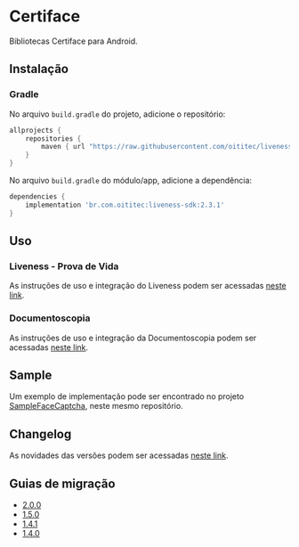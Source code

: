 # Certiface

Bibliotecas Certiface para Android.

## Instalação

### Gradle

No arquivo `build.gradle` do projeto, adicione o repositório:

```gradle
allprojects {
    repositories {
        maven { url "https://raw.githubusercontent.com/oititec/liveness-android-sdk/main/" }
    }
}
```

No arquivo  `build.gradle` do módulo/app, adicione a dependência:

```gradle
dependencies {
    implementation 'br.com.oititec:liveness-sdk:2.3.1'
}
```

## Uso

### Liveness - Prova de Vida

As instruções de uso e integração do Liveness podem ser acessadas [neste link](Documentation/Liveness-Usage.md).

### Documentoscopia

As instruções de uso e integração da Documentoscopia podem ser acessadas [neste link](Documentation/Documentscopy-Usage.md).

## Sample

Um exemplo de implementação pode ser encontrado no projeto [SampleFaceCaptcha](https://github.com/oititec/liveness-android-sdk/tree/main/FaceCaptchaSample "SampleFaceCaptcha"), neste mesmo repositório.

## Changelog

As novidades das versões podem ser acessadas [neste link](Documentation/Changelog.md).

## Guias de migração

- [2.0.0](Documentation/Migration-Guide-2.0.0.md)
- [1.5.0](Documentation/Migration-Guide-1.5.0.md)
- [1.4.1](Documentation/Migration-Guide-1.4.1.md)
- [1.4.0](Documentation/Migration-Guide-1.4.0.md)
